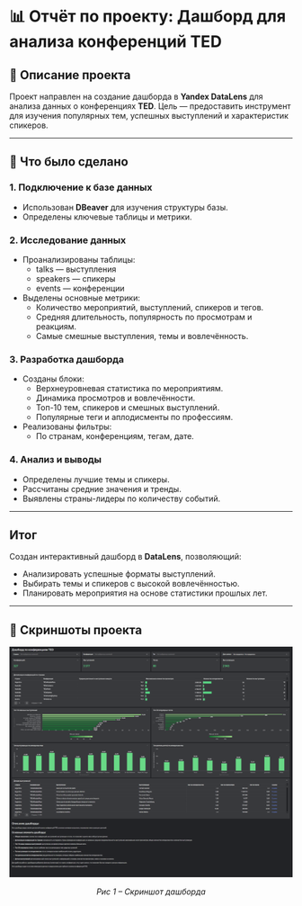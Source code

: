 # 📊 Отчёт по проекту: Дашборд для анализа конференций TED

## 📌 Описание проекта
Проект направлен на создание дашборда в **Yandex DataLens** для анализа данных о конференциях **TED**. Цель — предоставить инструмент для изучения популярных тем, успешных выступлений и характеристик спикеров.

---

## 🔧 Что было сделано

### 1. Подключение к базе данных
- Использован **DBeaver** для изучения структуры базы.
- Определены ключевые таблицы и метрики.

### 2. Исследование данных
- Проанализированы таблицы:
  - talks — выступления
  - speakers — спикеры
  - events — конференции
- Выделены основные метрики:
  - Количество мероприятий, выступлений, спикеров и тегов.
  - Средняя длительность, популярность по просмотрам и реакциям.
  - Самые смешные выступления, темы и вовлечённость.

### 3. Разработка дашборда
- Созданы блоки:
  - Верхнеуровневая статистика по мероприятиям.
  - Динамика просмотров и вовлечённости.
  - Топ-10 тем, спикеров и смешных выступлений.
  - Популярные теги и аплодисменты по профессиям.
- Реализованы фильтры:
  - По странам, конференциям, тегам, дате.

### 4. Анализ и выводы
- Определены лучшие темы и спикеры.
- Рассчитаны средние значения и тренды.
- Выявлены страны-лидеры по количеству событий.

---

## Итог
Создан интерактивный дашборд в **DataLens**, позволяющий:
- Анализировать успешные форматы выступлений.
- Выбирать темы и спикеров с высокой вовлечённостью.
- Планировать мероприятия на основе статистики прошлых лет.

---

## 📸 Скриншоты проекта

![alt text](https://github.com/greenvariety/data_analysis_projects/blob/main/Project%2003%20(dashboard)/report/1.png)  
<p align="center"><em>Рис 1 – Скриншот дашборда</em></p>
